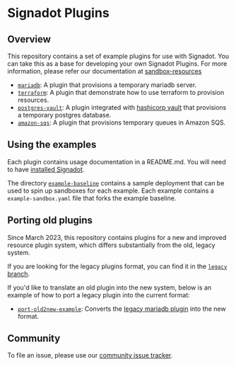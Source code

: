 # Signadot Plugins

## Overview

This repository contains a set of example plugins for use with Signadot.
You can take this as a base for developing your own Signadot Plugins.
For more information, please refer our documentation at [sandbox-resources](https://docs.signadot.com/docs/sandbox-resources)

- [`mariadb`](./mariadb/): A plugin that provisions a temporary mariadb server.
- [`terraform`](./terraform/): A plugin that demonstrate how to use terraform to provision resources.
- [`postgres-vault`](./postgres-vault/): A plugin integrated with [hashicorp vault](https://www.vaultproject.io/) that provisions a temporary postgres database.
- [`amazon-sqs`](./amazon-sqs/): A plugin that provisions temporary queues in Amazon SQS.


## Using the examples

Each plugin contains usage documentation in a README.md.  You will need to have 
[installed Signadot](https://docs.signadot.com/docs/installation).

The directory [`example-baseline`](./example-baseline/) contains a sample deployment
that can be used to spin up sandboxes for each example.  Each example contains
a `example-sandbox.yaml` file that forks the example baseline.


## Porting old plugins

Since March 2023, this repository contains plugins for a new and improved resource plugin system, which differs substantially from the old, legacy system.

If you are looking for the legacy plugins format, you can find it in the [`legacy` branch](https://github.com/signadot/plugins/tree/legacy).

If you'd like to translate an old plugin into the new system, below is an
example of how to port a legacy plugin into the current format:

- [`port-old2new-example`](./port-old2new-example/): Converts the [legacy mariadb plugin](https://github.com/signadot/plugins/tree/legacy/signadot-plugins-exp/mariadb) into the new format.

## Community

To file an issue, please use our [community issue tracker](https://github.com/signadot/community/issues).

